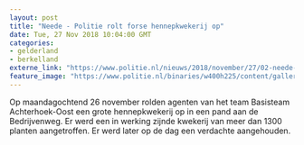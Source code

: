 ```yaml
---
layout: post
title: "Neede - Politie rolt forse hennepkwekerij op"
date: Tue, 27 Nov 2018 10:04:00 GMT
categories: 
- gelderland 
- berkelland 
externe_link: "https://www.politie.nl/nieuws/2018/november/27/02-neede-politie-rolt-forse-hennepkwekerij-op.html"
feature_image: "https://www.politie.nl/binaries/w400h225/content/gallery/politie/nieuws/2018/november/02-on/20181126_105837a.jpg"
---
```


Op maandagochtend 26 november rolden agenten van het team Basisteam Achterhoek-Oost een grote hennepkwekerij op in een pand aan de Bedrijvenweg. Er werd een in werking zijnde kwekerij van meer dan 1300 planten aangetroffen. Er werd later op de dag een verdachte aangehouden.
